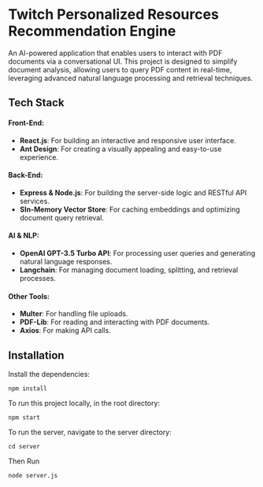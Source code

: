 # Twitch Personalized Resources Recommendation Engine

An AI-powered application that enables users to interact with PDF documents via a conversational UI. This project is designed to simplify document analysis, allowing users to query PDF content in real-time, leveraging advanced natural language processing and retrieval techniques.


## Tech Stack

#### Front-End:
- **React.js**: For building an interactive and responsive user interface.
- **Ant Design**: For creating a visually appealing and easy-to-use experience.

#### Back-End:
- **Express & Node.js**: For building the server-side logic and RESTful API services.
- **SIn-Memory Vector Store**: For caching embeddings and optimizing document query retrieval.

#### AI & NLP:
- **OpenAI GPT-3.5 Turbo API**:  For processing user queries and generating natural language responses.
- **Langchain**: For managing document loading, splitting, and retrieval processes.

#### Other Tools:
- **Multer**: For handling file uploads.
- **PDF-Lib**: For reading and interacting with PDF documents.
- **Axios**: For making API calls.



## Installation

Install the dependencies:
```
npm install
```
To run this project locally, in the root directory:
```
npm start
```
To run the server, navigate to the server directory:
```
cd server
```
Then Run
```
node server.js
```



